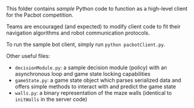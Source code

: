This folder contains *sample* Python code to function as a high-level client for the Pacbot competition.

Teams are encouraged (and expected) to modify client code to fit their navigation algorithms and robot communication protocols.

To run the sample bot client, simply run `python pacbotClient.py`.

Other useful files:
* `decisionModule.py`: a sample decision module (policy) with an asynchronous loop and game state locking capabilities
* `gameState.py`: a game state object which parses serialized data and offers simple methods to interact with and predict the game state
* `walls.py`: a binary representation of the maze walls (identical to `initWalls` in the server code)